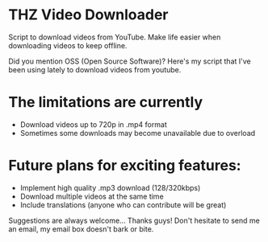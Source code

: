 # THZ Video Downloader
Script to download videos from YouTube.
Make life easier when downloading videos to keep offline.

Did you mention OSS (Open Source Software)?
Here's my script that I've been using lately to download videos from youtube.

# The limitations are currently
- Download videos up to 720p in .mp4 format
- Sometimes some downloads may become unavailable due to overload

# Future plans for exciting features:
- Implement high quality .mp3 download (128/320kbps)
- Download multiple videos at the same time
- Include translations (anyone who can contribute will be great)

Suggestions are always welcome... Thanks guys!
Don't hesitate to send me an email, my email box doesn't bark or bite.
